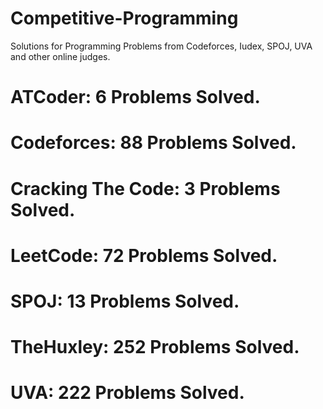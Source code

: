 # Competitive-Programming
Solutions for Programming Problems from Codeforces, Iudex, SPOJ, UVA and other online judges.

# ATCoder: 6 Problems Solved.
# Codeforces: 88 Problems Solved.
# Cracking The Code: 3 Problems Solved.
# LeetCode: 72 Problems Solved.
# SPOJ: 13 Problems Solved.
# TheHuxley: 252 Problems Solved.
# UVA: 222 Problems Solved.
